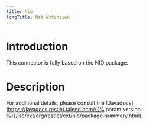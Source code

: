 ```yaml
---
title: Nio
longTitle: Net extension
---
```

# Introduction

This connector is fully based on the NIO package.

# Description

For additional details, please consult the
[Javadocs](https://javadocs.restlet.talend.com/{{% param version %}}/jse/ext/org/restlet/ext/nio/package-summary.html).
